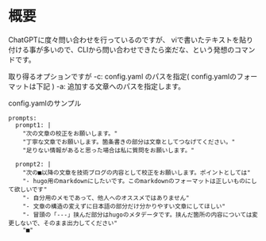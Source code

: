 # 概要

ChatGPTに度々問い合わせを行っているのですが、
viで書いたテキストを貼り付ける事が多いので、CLIから問い合わせできたら楽だな、という発想のコマンドです。

取り得るオプションですが
-c: config.yaml のパスを指定( config.yamlのフォーマットは下記 )
-a: 追加する文章へのパスを指定します。

config.yamlのサンプル

```
prompts:
  prompt1: |
    "次の文章の校正をお願いします。"
    "丁寧な文章でお願いします。箇条書きの部分は文章としてつなげてください。"
    "足りない情報があると思った場合は私に質問をお願いします。"

  prompt2: |
    "次の■以降の文章を技術ブログの内容として校正をお願いします。ポイントとしては"
    "- hugo用のmarkdownにしたいです。このmarkdownのフォーマットは正しいものにして欲しいです"
    "- 自分用のメモであって、他人へのオススメではありません"
    "- 文章の構造の変えずに日本語の部分だけ分かりやすい文章にしてほしい"
    "- 冒頭の「---」挟んだ部分はhugoのメタデータです。挟んだ箇所の内容については変更しないで、そのまま出力してください"
    "■"
```
